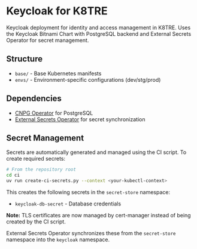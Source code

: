 # Keycloak for K8TRE

Keycloak deployment for identity and access management in K8TRE. Uses the Keycloak Bitnami Chart with PostgreSQL backend and External Secrets Operator for secret management.

## Structure

- `base/` - Base Kubernetes manifests
- `envs/` - Environment-specific configurations (dev/stg/prod)

## Dependencies

- [CNPG Operator](https://cloudnative-pg.io/) for PostgreSQL
- [External Secrets Operator](https://external-secrets.io/) for secret synchronization

## Secret Management

Secrets are automatically generated and managed using the CI script. To create required secrets:

```bash
# From the repository root
cd ci
uv run create-ci-secrets.py --context <your-kubectl-context>
```

This creates the following secrets in the `secret-store` namespace:
- `keycloak-db-secret` - Database credentials

**Note:** TLS certificates are now managed by cert-manager instead of being created by the CI script.

External Secrets Operator synchronizes these from the `secret-store` namespace into the `keycloak` namespace.